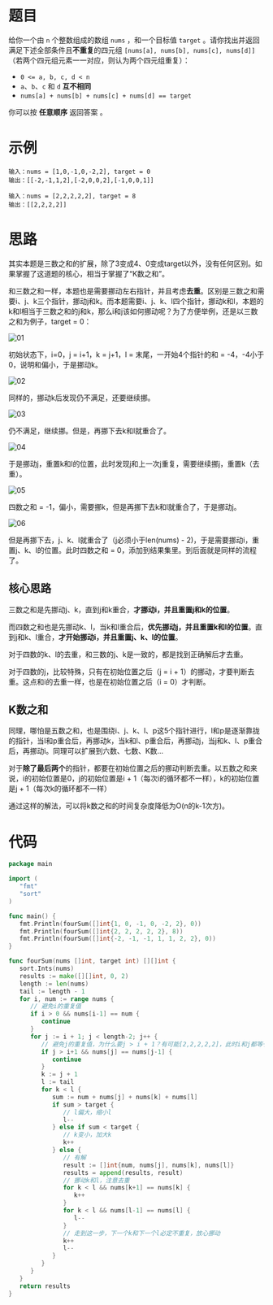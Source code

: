 # 题目

给你一个由 `n` 个整数组成的数组 `nums` ，和一个目标值 `target` 。请你找出并返回满足下述全部条件且**不重复**的四元组 `[nums[a], nums[b], nums[c], nums[d]]` （若两个四元组元素一一对应，则认为两个四元组重复）：

- `0 <= a, b, c, d < n`
- `a`、`b`、`c` 和 `d` **互不相同**
- `nums[a] + nums[b] + nums[c] + nums[d] == target`

你可以按 **任意顺序** 返回答案 。

# 示例

```
输入：nums = [1,0,-1,0,-2,2], target = 0
输出：[[-2,-1,1,2],[-2,0,0,2],[-1,0,0,1]]
```

```
输入：nums = [2,2,2,2,2], target = 8
输出：[[2,2,2,2]]
```

# 思路

其实本题是三数之和的扩展，除了3变成4、0变成target以外，没有任何区别。如果掌握了这道题的核心，相当于掌握了“K数之和”。

和三数之和一样，本题也是需要挪动左右指针，并且考虑**去重**。区别是三数之和需要i、j、k三个指针，挪动j和k。而本题需要i、j、k、l四个指针，挪动k和l，本题的k和l相当于三数之和的j和k，那么i和j该如何挪动呢？为了方便举例，还是以三数之和为例子，target = 0：

![01](markdown-img/思路.assets/01.jpg)

初始状态下，i=0，j = i+1，k = j+1，l = 末尾，一开始4个指针的和 = -4，-4小于0，说明和偏小，于是挪动k。

![02](markdown-img/思路.assets/02.jpg)

同样的，挪动k后发现仍不满足，还要继续挪。

![03](markdown-img/思路.assets/03.jpg)

仍不满足，继续挪。但是，再挪下去k和l就重合了。

![04](markdown-img/思路.assets/04.jpg)

于是挪动j，重置k和l的位置，此时发现j和上一次j重复，需要继续挪j，重置k（去重）。

![05](markdown-img/思路.assets/05.jpg)

四数之和 = -1，偏小，需要挪k，但是再挪下去k和l就重合了，于是挪动j。

![06](markdown-img/思路.assets/06.jpg)

但是再挪下去，j、k、l就重合了（j必须小于len(nums) - 2)，于是需要挪动i，重置j、k、l的位置。此时四数之和 = 0，添加到结果集里。到后面就是同样的流程了。

## 核心思路

三数之和是先挪动j、k，直到j和k重合，**才挪动i，并且重置j和k的位置**。

而四数之和也是先挪动k、l，当k和l重合后，**优先挪动j，并且重置k和l的位置**。直到j和k、l重合，**才开始挪动i，并且重置j、k、l的位置**。

对于四数的k、l的去重，和三数的j、k是一致的，都是找到正确解后才去重。

对于四数的j，比较特殊，只有在初始位置之后（j = i + 1）的挪动，才要判断去重。这点和i的去重一样，也是在初始位置之后（i = 0）才判断。

## K数之和

同理，哪怕是五数之和，也是围绕i、j、k、l、p这5个指针进行，l和p是逐渐靠拢的指针，当l和p重合后，再挪动k，当k和l、p重合后，再挪动j，当j和k、l、p重合后，再挪动i。同理可以扩展到六数、七数、K数...

对于**除了最后两个**的指针，都要在初始位置之后的挪动判断去重。以五数之和来说，i的初始位置是0，j的初始位置是i + 1（每次i的循环都不一样），k的初始位置是j + 1（每次k的循环都不一样）

通过这样的解法，可以将k数之和的时间复杂度降低为O(n的k-1次方)。

# 代码

```go
package main

import (
   "fmt"
   "sort"
)

func main() {
   fmt.Println(fourSum([]int{1, 0, -1, 0, -2, 2}, 0))
   fmt.Println(fourSum([]int{2, 2, 2, 2, 2}, 8))
   fmt.Println(fourSum([]int{-2, -1, -1, 1, 1, 2, 2}, 0))
}

func fourSum(nums []int, target int) [][]int {
   sort.Ints(nums)
   results := make([][]int, 0, 2)
   length := len(nums)
   tail := length - 1
   for i, num := range nums {
      // 避免i的重复值
      if i > 0 && nums[i-1] == num {
         continue
      }
      for j := i + 1; j < length-2; j++ {
         // 避免j的重复值，为什么要j > i + 1？有可能[2,2,2,2,2]，此时i和j都等于2，如果没有j > i + 1就直接跳过了
         if j > i+1 && nums[j] == nums[j-1] {
            continue
         }
         k := j + 1
         l := tail
         for k < l {
            sum := num + nums[j] + nums[k] + nums[l]
            if sum > target {
               // l偏大，缩小l
               l--
            } else if sum < target {
               // k变小，加大k
               k++
            } else {
               // 有解
               result := []int{num, nums[j], nums[k], nums[l]}
               results = append(results, result)
               // 挪动k和l，注意去重
               for k < l && nums[k+1] == nums[k] {
                  k++
               }
               for k < l && nums[l-1] == nums[l] {
                  l--
               }
               // 走到这一步，下一个k和下一个l必定不重复，放心挪动
               k++
               l--
            }
         }
      }
   }
   return results
}
```